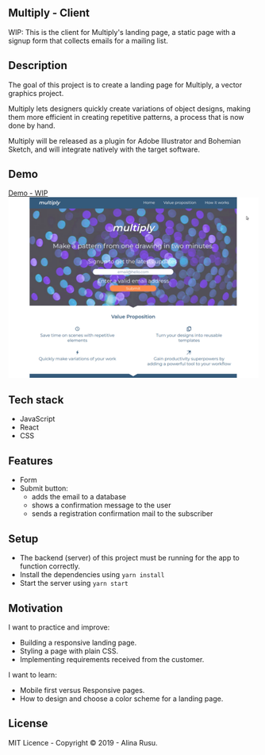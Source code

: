 ## Multiply - Client

WIP: This is the client for Multiply's landing page, a static page with a signup form that collects emails for a mailing list.

## Description

The goal of this project is to create a landing page for Multiply, a vector graphics project. 

Multiply lets designers quickly create variations of object designs, making them more efficient in creating repetitive patterns, a process that is now done by hand.

Multiply will be released as a plugin for Adobe Illustrator and Bohemian Sketch, and will integrate natively with the target software.

## Demo
[Demo - WIP](https://competent-golick-0dcc04.netlify.com/)
![](WIP-demo.gif)

## Tech stack

* JavaScript
* React
* CSS

## Features

* Form 
* Submit button:
   * adds the email to a database 
   * shows a confirmation message to the user
   * sends a registration confirmation mail to the subscriber 

## Setup

* The backend (server) of this project must be running for the app to function correctly.
* Install the dependencies using `yarn install`
* Start the server using `yarn start`

## Motivation

I want to practice and improve:
* Building a responsive landing page.
* Styling a page with plain CSS.
* Implementing requirements received from the customer.

I want to learn:
* Mobile first versus Responsive pages.
* How to design and choose a color scheme for a landing page. 

## License

MIT Licence - Copyright &copy; 2019 - Alina Rusu.

